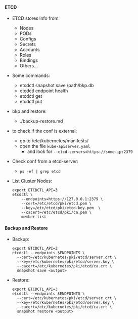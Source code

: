 #### ETCD

- ETCD stores info from:
  - Nodes
  - PODs
  - Configs
  - Secrets
  - Accounts
  - Roles
  - Bindings
  - Others...

- Some commands:
  - etcdctl snapshot save /path/bkp.db
  - etcdctl endpoint health
  - etcdctl get
  - etcdctl put

- bkp and restore:
  - ./backup-restore.md

- to check if the conf is external:
  - go to /etc/kubernetes/manifests/
  - open the file `kube-apiserver.yaml`
    - and look for `--etcd-servers=https://some-ip:2379`

- Check conf from a etcd-server:
  - `ps -ef | grep etcd`

- List Cluster Nodes:

  ```
  export ETCDCTL_API=3
  etcdctl \
      --endpoints=https://127.0.0.1:2379 \
      --cert=/etc/etcd/pki/etcd.pem \
      --key=/etc/etcd/pki/etcd-key.pem  \
      --cacert=/etc/etcd/pki/ca.pem \
      member list
  ```

#### Backup and Restore

- Backup:
  ```
  export ETCDCTL_API=3 
  etcdctl --endpoints $ENDPOINTS \
    --cert=/etc/kubernetes/pki/etcd/server.crt \
    --key=/etc/kubernetes/pki/etcd/server.key \
    --cacert=/etc/kubernetes/pki/etcd/ca.crt \
    snapshot save <output>
  ```
  
- Restore:
  ```
  export ETCDCTL_API=3 
  etcdctl --endpoints $ENDPOINTS \
    --cert=/etc/kubernetes/pki/etcd/server.crt \
    --key=/etc/kubernetes/pki/etcd/server.key \
    --cacert=/etc/kubernetes/pki/etcd/ca.crt \
    snapshot restore <output>
  ```
